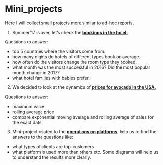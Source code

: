 # Mini_projects
Here I will collect small projects more similar to ad-hoc reports.

1. Summer’17 is over, let’s check the **[bookings in the hotel.](https://github.com/runaevalina/Sales_Transactions_Orders/tree/main/Bookings%20_in_hotels)**

Questions to answer:

- top 5 countries where the visitors come from.
- how many nights do hotels of different types book on average.
- how often do the visitors change the room type they booked.
- what month was the most successful in 2016? Did the most popular month change in 2017?
- what hotel families with babies prefer.

2. We decided to look at the dynamics of **[prices for avocado in the USA.](https://github.com/runaevalina/Sales_Transactions_Orders/tree/main/Avocado_sales_USA)**

Questions to answer:

- maximum value
- rolling average price
- compare exponential moving average and rolling average of sales for the exact date

3. Mini-project related to the **[operations on platforms](https://github.com/runaevalina/Sales_Transactions_Orders/tree/main/Operations)**, help us to find the answers to the questions like:
- what types of clients are top-customers
- what platform is used more than others etc. Some diagrams will help us to understand the results more clearly.
